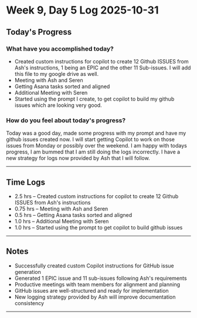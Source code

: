 # Week 9, Day 5 Log 2025-10-31

## Today's Progress

### What have you accomplished today?

-   Created custom instructions for copilot to create 12 Github ISSUES from Ash's instructions, 1 being an EPIC and the other 11 Sub-issues. I will add this file to my google drive as well.
-   Meeting with Ash and Seren
-   Getting Asana tasks sorted and aligned
-   Additional Meeting with Seren
-   Started using the prompt I create, to get copilot to build my github issues which are looking very good.

### How do you feel about today's progress?

Today was a good day, made some progress with my prompt and have my github issues created now. I will start getting Copilot to work on those issues from Monday or possibly over the weekend. I am happy with todays progress, I am bummed that I am still doing the logs incorrectly. I have a new strategy for logs now provided by Ash that I will follow.

---

## Time Logs

-   2.5 hrs – Created custom instructions for copilot to create 12 Github ISSUES from Ash's instructions
-   0.75 hrs – Meeting with Ash and Seren
-   0.5 hrs – Getting Asana tasks sorted and aligned
-   1.0 hrs – Additional Meeting with Seren
-   1.0 hrs – Started using the prompt to get copilot to build github issues

---

## Notes

-   Successfully created custom Copilot instructions for GitHub issue generation
-   Generated 1 EPIC issue and 11 sub-issues following Ash's requirements
-   Productive meetings with team members for alignment and planning
-   GitHub issues are well-structured and ready for implementation
-   New logging strategy provided by Ash will improve documentation consistency

---
